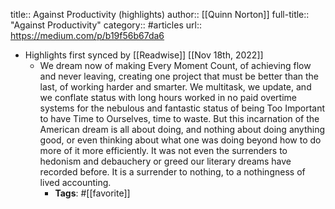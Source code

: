 title:: Against Productivity (highlights)
author:: [[Quinn Norton]]
full-title:: "Against Productivity"
category:: #articles
url:: https://medium.com/p/b19f56b67da6

- Highlights first synced by [[Readwise]] [[Nov 18th, 2022]]
	- We dream now of making Every Moment Count, of achieving flow and never leaving, creating one project that must be better than the last, of working harder and smarter. We multitask, we update, and we conflate status with long hours worked in no paid overtime systems for the nebulous and fantastic status of being Too Important to have Time to Ourselves, time to waste. But this incarnation of the American dream is all about doing, and nothing about doing anything good, or even thinking about what one was doing beyond how to do more of it more efficiently. It was not even the surrenders to hedonism and debauchery or greed our literary dreams have recorded before. It is a surrender to nothing, to a nothingness of lived accounting.
		- **Tags**: #[[favorite]]